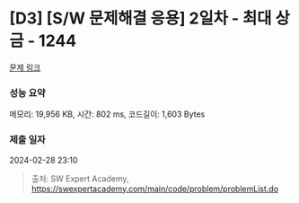 # [D3] [S/W 문제해결 응용] 2일차 - 최대 상금 - 1244 

[문제 링크](https://swexpertacademy.com/main/code/problem/problemDetail.do?contestProbId=AV15Khn6AN0CFAYD) 

### 성능 요약

메모리: 19,956 KB, 시간: 802 ms, 코드길이: 1,603 Bytes

### 제출 일자

2024-02-28 23:10



> 출처: SW Expert Academy, https://swexpertacademy.com/main/code/problem/problemList.do